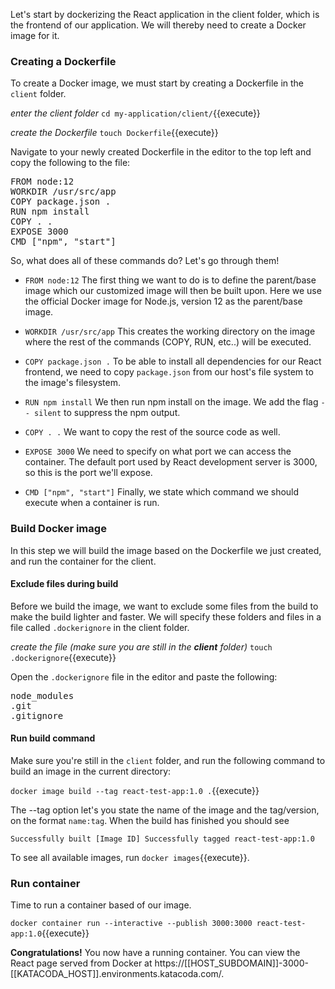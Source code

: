 
<!-- Test that it works with npm before getting into Docker? -->
Let's start by dockerizing the React application in the client folder, which is the frontend of our application. We will thereby need to create a Docker image for it.

### Creating a Dockerfile
To create a Docker image, we must start by creating a Dockerfile in the `client` folder. 

*enter the client folder*
`cd my-application/client/`{{execute}}

*create the Dockerfile*
`touch Dockerfile`{{execute}}

Navigate to your newly created Dockerfile in the editor to the top left and copy the following to the file:

<pre class="file" data-filename="Dockerfile" data-target="replace">
FROM node:12
WORKDIR /usr/src/app
COPY package.json .
RUN npm install
COPY . .
EXPOSE 3000
CMD ["npm", "start"]
</pre>

So, what does all of these commands do? Let's go through them!


- `FROM node:12`
The first thing we want to do is to define the parent/base image which our customized image will then be built upon.
Here we use the official Docker image for Node.js, version 12 as the parent/base image. 

- `WORKDIR /usr/src/app` 
This creates the working directory on the image where the rest of the commands (COPY, RUN, etc..) will be executed.

- `COPY package.json .`
To be able to install all dependencies for our React frontend, we need to copy `package.json` from our host's file system to the image's filesystem.

- `RUN npm install`
We then run npm install on the image. We add the flag `-- silent` to suppress the npm output.

- `COPY . .`
We want to copy the rest of the source code as well.

- `EXPOSE 3000`
We need to specify on what port we can access the container. The default port used by React development server is 3000, so this is the port we'll expose.

- `CMD ["npm", "start"]`
Finally, we state which command we should execute when a container is run.

<!-- "The EXPOSE instruction informs Docker that the container listens on the specified network ports at runtime." "If you EXPOSE a port, the service in the container is not accessible from outside Docker, but from inside other Docker containers. So this is good for inter-container communication." not sure if i understand -->
<!-- Maybe explain this more -->

### Build Docker image
In this step we will build the image based on the Dockerfile we just created, and run the container for the client.

#### Exclude files during build
Before we build the image, we want to exclude some files from the build to make the build lighter and faster. We will specify these folders and files in a file called `.dockerignore` in the client folder.

*create the file (make sure you are still in the **client** folder)*
`touch .dockerignore`{{execute}} 

Open the `.dockerignore` file in the editor and paste the following:

<pre class="file" data-filename=".dockerignore" data-target="replace">
node_modules 
.git
.gitignore
</pre>

#### Run build command

Make sure you're still in the `client` folder, and run the following command to build an image in the current directory:

`docker image build --tag react-test-app:1.0 .`{{execute}}

The --tag option let's you state the name of the image and the tag/version, on the format `name:tag`. When the build has finished you should see 

`Successfully built [Image ID]
Successfully tagged react-test-app:1.0`

To see all available images, run `docker images`{{execute}}.

### Run container

Time to run a container based of our image. 

`docker container run --interactive --publish 3000:3000 react-test-app:1.0`{{execute}}

**Congratulations!** You now have a running container. You can view the React page served from Docker at https://[[HOST_SUBDOMAIN]]-3000-[[KATACODA_HOST]].environments.katacoda.com/.